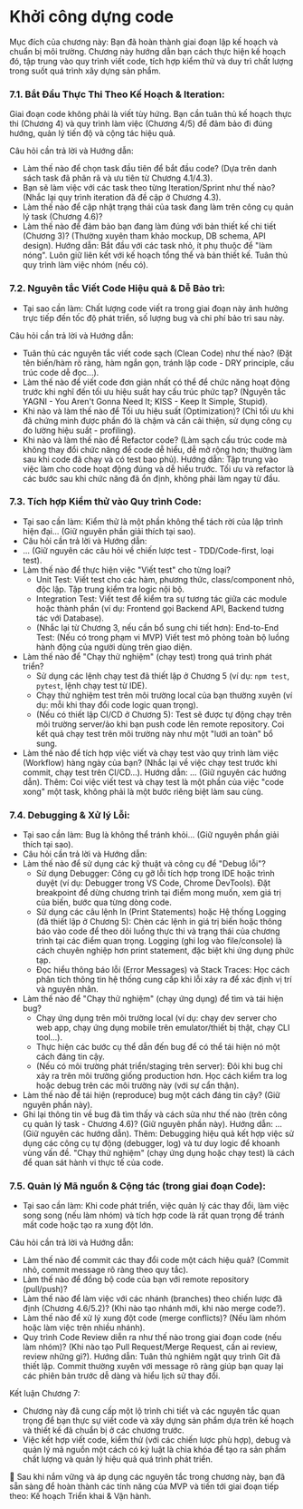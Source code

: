 # Khởi công dựng code

Mục đích của chương này: Bạn đã hoàn thành giai đoạn lập kế hoạch và chuẩn bị môi trường. Chương này hướng dẫn bạn cách thực hiện kế hoạch đó, tập trung vào quy trình viết code, tích hợp kiểm thử và duy trì chất lượng trong suốt quá trình xây dựng sản phẩm.


### 7.1. Bắt Đầu Thực Thi Theo Kế Hoạch & Iteration:

Giai đoạn code không phải là viết tùy hứng. Bạn cần tuân thủ kế hoạch thực thi (Chương 4) và quy trình làm việc (Chương 4/5) để đảm bảo đi đúng hướng, quản lý tiến độ và cộng tác hiệu quả.

Câu hỏi cần trả lời và Hướng dẫn:

* Làm thế nào để chọn task đầu tiên để bắt đầu code? (Dựa trên danh sách task đã phân rã và ưu tiên từ Chương 4.1/4.3).
* Bạn sẽ làm việc với các task theo từng Iteration/Sprint như thế nào? (Nhắc lại quy trình iteration đã đề cập ở Chương 4.3).
* Làm thế nào để cập nhật trạng thái của task đang làm trên công cụ quản lý task (Chương 4.6)?
* Làm thế nào để đảm bảo bạn đang làm đúng với bản thiết kế chi tiết (Chương 3)? (Thường xuyên tham khảo mockup, DB schema, API design).
Hướng dẫn: Bắt đầu với các task nhỏ, ít phụ thuộc để "làm nóng". Luôn giữ liên kết với kế hoạch tổng thể và bản thiết kế. Tuân thủ quy trình làm việc nhóm (nếu có).

### 7.2. Nguyên tắc Viết Code Hiệu quả & Dễ Bảo trì:

* Tại sao cần làm: Chất lượng code viết ra trong giai đoạn này ảnh hưởng trực tiếp đến tốc độ phát triển, số lượng bug và chi phí bảo trì sau này.

Câu hỏi cần trả lời và Hướng dẫn:

* Tuân thủ các nguyên tắc viết code sạch (Clean Code) như thế nào? (Đặt tên biến/hàm rõ ràng, hàm ngắn gọn, tránh lặp code - DRY principle, cấu trúc code dễ đọc...).
* Làm thế nào để viết code đơn giản nhất có thể để chức năng hoạt động trước khi nghĩ đến tối ưu hiệu suất hay cấu trúc phức tạp? (Nguyên tắc YAGNI - You Aren't Gonna Need It; KISS - Keep It Simple, Stupid).
* Khi nào và làm thế nào để Tối ưu hiệu suất (Optimization)? (Chỉ tối ưu khi đã chứng minh được phần đó là chậm và cần cải thiện, sử dụng công cụ đo lường hiệu suất - profiling).
* Khi nào và làm thế nào để Refactor code? (Làm sạch cấu trúc code mà không thay đổi chức năng để code dễ hiểu, dễ mở rộng hơn; thường làm sau khi code đã chạy và có test bao phủ).
Hướng dẫn: Tập trung vào việc làm cho code hoạt động đúng và dễ hiểu trước. Tối ưu và refactor là các bước sau khi chức năng đã ổn định, không phải làm ngay từ đầu.


### 7.3. Tích hợp Kiểm thử vào Quy trình Code:

* Tại sao cần làm: Kiểm thử là một phần không thể tách rời của lập trình hiện đại... (Giữ nguyên phần giải thích tại sao).
* Câu hỏi cần trả lời và Hướng dẫn:
* ... (Giữ nguyên các câu hỏi về chiến lược test - TDD/Code-first, loại test).
* Làm thế nào để thực hiện việc "Viết test" cho từng loại?
    * Unit Test: Viết test cho các hàm, phương thức, class/component nhỏ, độc lập. Tập trung kiểm tra logic nội bộ.
    * Integration Test: Viết test để kiểm tra sự tương tác giữa các module hoặc thành phần (ví dụ: Frontend gọi Backend API, Backend tương tác với Database).
    * (Nhắc lại từ Chương 3, nếu cần bổ sung chi tiết hơn): End-to-End Test: (Nếu có trong phạm vi MVP) Viết test mô phỏng toàn bộ luồng hành động của người dùng trên giao diện.
* Làm thế nào để "Chạy thử nghiệm" (chạy test) trong quá trình phát triển?
    * Sử dụng các lệnh chạy test đã thiết lập ở Chương 5 (ví dụ: `npm test`, `pytest`, lệnh chạy test từ IDE).
    * Chạy thử nghiệm test trên môi trường local của bạn thường xuyên (ví dụ: mỗi khi thay đổi code logic quan trọng).
    * (Nếu có thiết lập CI/CD ở Chương 5): Test sẽ được tự động chạy trên môi trường server/ảo khi bạn push code lên remote repository. Coi kết quả chạy test trên môi trường này như một "lưới an toàn" bổ sung.
* Làm thế nào để tích hợp việc viết và chạy test vào quy trình làm việc (Workflow) hàng ngày của bạn? (Nhắc lại về việc chạy test trước khi commit, chạy test trên CI/CD...).
Hướng dẫn: ... (Giữ nguyên các hướng dẫn). Thêm: Coi việc viết test và chạy test là một phần của việc "code xong" một task, không phải là một bước riêng biệt làm sau cùng.

### 7.4. Debugging & Xử lý Lỗi:

* Tại sao cần làm: Bug là không thể tránh khỏi... (Giữ nguyên phần giải thích tại sao).
* Câu hỏi cần trả lời và Hướng dẫn:
* Làm thế nào để sử dụng các kỹ thuật và công cụ để "Debug lỗi"?
    * Sử dụng Debugger: Công cụ gỡ lỗi tích hợp trong IDE hoặc trình duyệt (ví dụ: Debugger trong VS Code, Chrome DevTools). Đặt breakpoint để dừng chương trình tại điểm mong muốn, xem giá trị của biến, bước qua từng dòng code.
    * Sử dụng các câu lệnh In (Print Statements) hoặc Hệ thống Logging (đã thiết lập ở Chương 5): Chèn các lệnh in giá trị biến hoặc thông báo vào code để theo dõi luồng thực thi và trạng thái của chương trình tại các điểm quan trọng. Logging (ghi log vào file/console) là cách chuyên nghiệp hơn print statement, đặc biệt khi ứng dụng phức tạp.
    * Đọc hiểu thông báo lỗi (Error Messages) và Stack Traces: Học cách phân tích thông tin hệ thống cung cấp khi lỗi xảy ra để xác định vị trí và nguyên nhân.
* Làm thế nào để "Chạy thử nghiệm" (chạy ứng dụng) để tìm và tái hiện bug?
    * Chạy ứng dụng trên môi trường local (ví dụ: chạy dev server cho web app, chạy ứng dụng mobile trên emulator/thiết bị thật, chạy CLI tool...).
    * Thực hiện các bước cụ thể dẫn đến bug để có thể tái hiện nó một cách đáng tin cậy.
    * (Nếu có môi trường phát triển/staging trên server): Đôi khi bug chỉ xảy ra trên môi trường giống production hơn. Học cách kiểm tra log hoặc debug trên các môi trường này (với sự cẩn thận).
* Làm thế nào để tái hiện (reproduce) bug một cách đáng tin cậy? (Giữ nguyên phần này).
* Ghi lại thông tin về bug đã tìm thấy và cách sửa như thế nào (trên công cụ quản lý task - Chương 4.6)? (Giữ nguyên phần này).
Hướng dẫn: ... (Giữ nguyên các hướng dẫn). Thêm: Debugging hiệu quả kết hợp việc sử dụng các công cụ tự động (debugger, log) và tư duy logic để khoanh vùng vấn đề. "Chạy thử nghiệm" (chạy ứng dụng hoặc chạy test) là cách để quan sát hành vi thực tế của code.

### 7.5. Quản lý Mã nguồn & Cộng tác (trong giai đoạn Code):

* Tại sao cần làm: Khi code phát triển, việc quản lý các thay đổi, làm việc song song (nếu làm nhóm) và tích hợp code là rất quan trọng để tránh mất code hoặc tạo ra xung đột lớn.

Câu hỏi cần trả lời và Hướng dẫn:

* Làm thế nào để commit các thay đổi code một cách hiệu quả? (Commit nhỏ, commit message rõ ràng theo quy tắc).
* Làm thế nào để đồng bộ code của bạn với remote repository (pull/push)?
* Làm thế nào để làm việc với các nhánh (branches) theo chiến lược đã định (Chương 4.6/5.2)? (Khi nào tạo nhánh mới, khi nào merge code?).
* Làm thế nào để xử lý xung đột code (merge conflicts)? (Nếu làm nhóm hoặc làm việc trên nhiều nhánh).
* Quy trình Code Review diễn ra như thế nào trong giai đoạn code (nếu làm nhóm)? (Khi nào tạo Pull Request/Merge Request, cần ai review, review những gì?).
Hướng dẫn: Tuân thủ nghiêm ngặt quy trình Git đã thiết lập. Commit thường xuyên với message rõ ràng giúp bạn quay lại các phiên bản trước dễ dàng và hiểu lịch sử thay đổi.


Kết luận Chương 7:

* Chương này đã cung cấp một lộ trình chi tiết và các nguyên tắc quan trọng để bạn thực sự viết code và xây dựng sản phẩm dựa trên kế hoạch và thiết kế đã chuẩn bị ở các chương trước.
* Việc kết hợp viết code, kiểm thử (với các chiến lược phù hợp), debug và quản lý mã nguồn một cách có kỷ luật là chìa khóa để tạo ra sản phẩm chất lượng và quản lý hiệu quả quá trình phát triển.

📌 Sau khi nắm vững và áp dụng các nguyên tắc trong chương này, bạn đã sẵn sàng để hoàn thành các tính năng của MVP và tiến tới giai đoạn tiếp theo: Kế hoạch Triển khai & Vận hành.